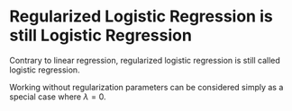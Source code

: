 # Regularized Logistic Regression is still Logistic Regression

Contrary to linear regression, regularized logistic regression is still called logistic regression.  

Working without regularization parameters can be considered simply as a special case where $\lambda = 0$. 